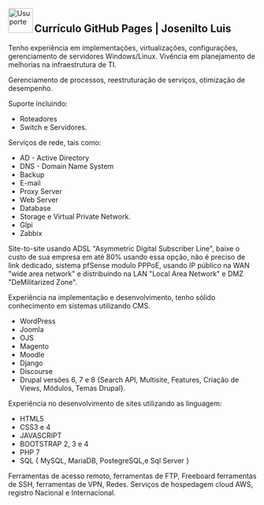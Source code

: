 <img  title="Usuporte" align="left" width="50" height="50" src="https://user-images.githubusercontent.com/16817969/63829118-f493e800-c93e-11e9-92f3-68e3ac264f49.png">

## Currículo GitHub Pages | Josenilto Luis

Tenho experiência em implementações, virtualizações, configurações, gerenciamento de servidores Windows/Linux. 
Vivência em planejamento de melhorias na infraestrutura de TI. 

Gerenciamento de processos, reestruturação de serviços, otimização de desempenho. 
  
Suporte incluindo: 
  
* Roteadores 
* Switch e Servidores. 
  
Serviços de rede, tais como: 
  
* AD - Active Directory 
* DNS - Domain Name System 
* Backup
* E-mail
* Proxy Server
* Web Server
* Database
* Storage e Virtual Private Network.
* Glpi
* Zabbix

Site-to-site usando ADSL "Asymmetric Digital Subscriber Line", baixe o custo de sua empresa em até 80% usando essa opção, não é preciso de link dedicado, sistema pfSense modulo PPPoE, usando IP público na WAN "wide area network" e distribuindo na LAN "Local Area Network" e DMZ "DeMilitarized Zone".

Experiência na implementação e desenvolvimento, tenho sólido conhecimento em sistemas utilizando CMS. 

* WordPress 
* Joomla
* OJS 
* Magento
* Moodle
* Django
* Discourse
* Drupal versões 6, 7 e 8 {Search API, Multisite, Features, Criação de Views, Módulos, Temas Drupal}.

Experiência no desenvolvimento de sites utilizando as linguagem: 

* HTML5 
* CSS3 e 4
* JAVASCRIPT 
* BOOTSTRAP 2, 3 e 4
* PHP 7
* SQL { MySQL, MariaDB, PostegreSQL,e Sql Server }

Ferramentas de acesso remoto, ferramentas de FTP, Freeboard ferramentas de SSH, ferramentas de VPN, Redes. Serviços de hospedagem cloud AWS, registro Nacional e Internacional.
